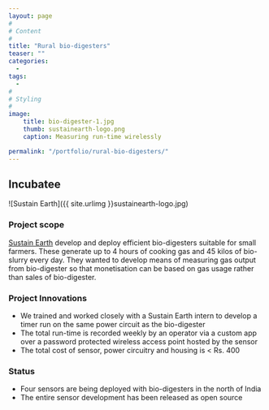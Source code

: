 ```yaml
---
layout: page
#
# Content
#
title: "Rural bio-digesters"
teaser: ""
categories:
  -
tags:
  -
#
# Styling
#
image:
    title: bio-digester-1.jpg
    thumb: sustainearth-logo.png
    caption: Measuring run-time wirelessly

permalink: "/portfolio/rural-bio-digesters/"
---
```


## Incubatee
![Sustain Earth]({{ site.urlimg }}sustainearth-logo.jpg)

### Project scope
[Sustain Earth](http://sustainearth.in) develop and deploy efficient bio-digesters suitable for small farmers. These generate up to 4 hours of cooking gas and 45 kilos of bio-slurry every day. They wanted to develop means of measuring gas output from bio-digester so that monetisation can be based on gas usage rather than sales of bio-digester.

### Project Innovations
- We trained and worked closely with a Sustain Earth intern to develop a timer run on the same power circuit as the bio-digester
- The total run-time is recorded weekly by an operator via a custom app over a password protected wireless access point hosted by the sensor
- The total cost of sensor, power circuitry and housing is < Rs. 400

### Status
- Four sensors are being deployed with bio-digesters in the north of India
- The entire sensor development has been released as open source
